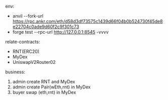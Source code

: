 env:<br> 
- anvil --fork-url https://rpc.ankr.com/eth/d58d3df73575c1439d66f04b0b524730f45de8e22704c0ade9d60f2c9f301c73<br>
- forge test --rpc-url http://127.0.0.1:8545 -vvvv<br>

relate-contracts:<br>
- RNT(ERC20)
- MyDex
- UniswapV2Router02

business: 
1. admin create RNT and MyDex
2. admin create Pair(wEth,rnt) in MyDex
3. buyer swap (eth,rnt) in MyDex

